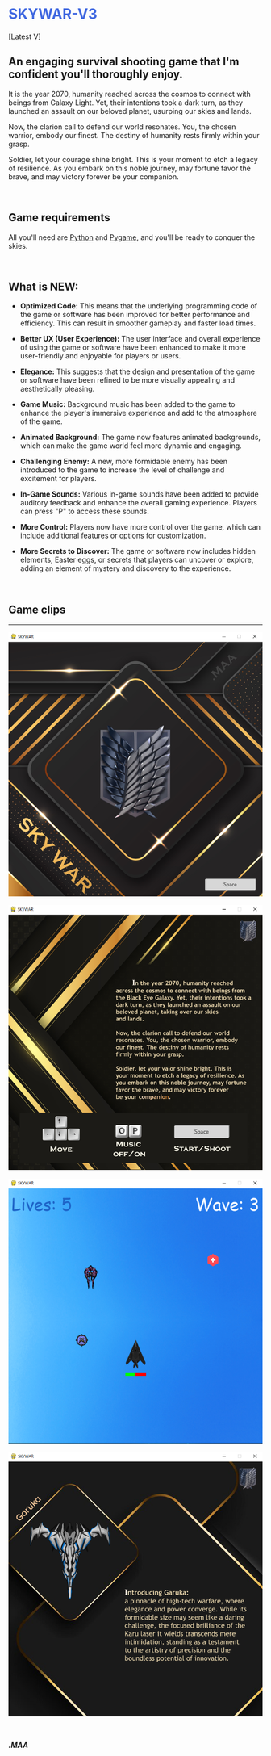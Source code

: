 <h1 style="color:Royalblue;"> SKYWAR-V3 </h1> [Latest V]

## An engaging survival shooting game that I'm confident you'll thoroughly enjoy.

It is the year 2070, humanity reached across the cosmos to connect with beings from Galaxy Light. Yet, their intentions took a dark turn, as they launched an assault on our beloved planet, usurping our skies and lands.

Now, the clarion call to defend our world resonates. You, the chosen warrior, embody our finest. The destiny of humanity rests firmly within your grasp.

Soldier, let your courage shine bright. This is your moment to etch a legacy of resilience. As you embark on this noble journey, may fortune favor the brave, and may victory forever be your companion.

<br/>

**Game requirements**
---
All you'll need are [Python](https://www.python.org/downloads/) and [Pygame](https://pypi.org/project/pygame/), and you'll be ready to conquer the skies.

<br/>

## What is NEW:
- **Optimized Code:** This means that the underlying programming code of the game or software has been improved for better performance and efficiency. This can result in smoother gameplay and faster load times.

- **Better UX (User Experience):** The user interface and overall experience of using the game or software have been enhanced to make it more user-friendly and enjoyable for players or users.

- **Elegance:** This suggests that the design and presentation of the game or software have been refined to be more visually appealing and aesthetically pleasing.

- **Game Music:** Background music has been added to the game to enhance the player's immersive experience and add to the atmosphere of the game.

- **Animated Background:** The game now features animated backgrounds, which can make the game world feel more dynamic and engaging.

- **Challenging Enemy:** A new, more formidable enemy has been introduced to the game to increase the level of challenge and excitement for players.

- **In-Game Sounds:** Various in-game sounds have been added to provide auditory feedback and enhance the overall gaming experience. Players can press "P" to access these sounds.

- **More Control:** Players now have more control over the game, which can include additional features or options for customization.

- **More Secrets to Discover:** The game or software now includes hidden elements, Easter eggs, or secrets that players can uncover or explore, adding an element of mystery and discovery to the experience.

<br/>

## Game clips
---

![img](https://github.com/MA-Abahmane/SKYWAR/blob/SKYWAR-V3/images/main_V3.png)

![img](https://github.com/MA-Abahmane/SKYWAR/blob/SKYWAR-V3/images/mission_V3.png)

![img](https://github.com/MA-Abahmane/SKYWAR/blob/SKYWAR-V3/images/inGame_V3.png)

![img](https://github.com/MA-Abahmane/SKYWAR/blob/SKYWAR-V3/images/slides_V3.png)

<br/>

_**.MAA**_
